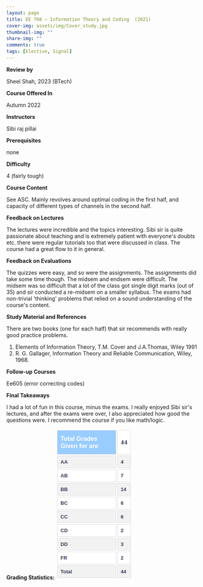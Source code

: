 ```yaml
---
layout: page
title: EE 708 – Information Theory and Coding  (2021)
cover-img: assets/img/Cover_study.jpg
thumbnail-img: ""
share-img: ""
comments: true
tags: [Elective, Signal]
---
```


**Review by**

Sheel Shah, 2023 (BTech)

**Course Offered In**

Autumn 2022

**Instructors**

Sibi raj pillai

**Prerequisites**

none

**Difficulty**

4 (fairly tough)

**Course Content**

See ASC. Mainly revolves around optimal coding in the first half, and
capacity of different types of channels in the second half.

**Feedback on Lectures**

The lectures were incredible and the topics interesting. Sibi sir is
quite passionate about teaching and is extremely patient with everyone's
doubts etc. there were regular tutorials too that were discussed in
class. The course had a great flow to it in general.

**Feedback on Evaluations**

The quizzes were easy, and so were the assignments. The assignments did
take some time though. The midsem and endsem were difficult. The midsem
was so difficult that a lot of the class got single digit marks (out of
35) and sir conducted a re-midsem on a smaller syllabus. The exams had
non-trivial 'thinking' problems that relied on a sound understanding of
the course's content.

**Study Material and References**

There are two books (one for each half) that sir recommends with really
good practice problems.

1. Elements of Information Theory, T.M. Cover and J.A.Thomas, Wiley 1991 
2. R. G. Gallager, Information Theory and Reliable Communication, Wiley, 1968.

**Follow-up Courses**

Ee605 (error correcting codes)

**Final Takeaways**

I had a lot of fun in this course, minus the exams. I really enjoyed
Sibi sir's lectures, and after the exams were over, I also appreciated
how good the questions were. I recommend the course if you like
math/logic.

**Grading Statistics:**
![Grades](EE708_2022_grades.png)
